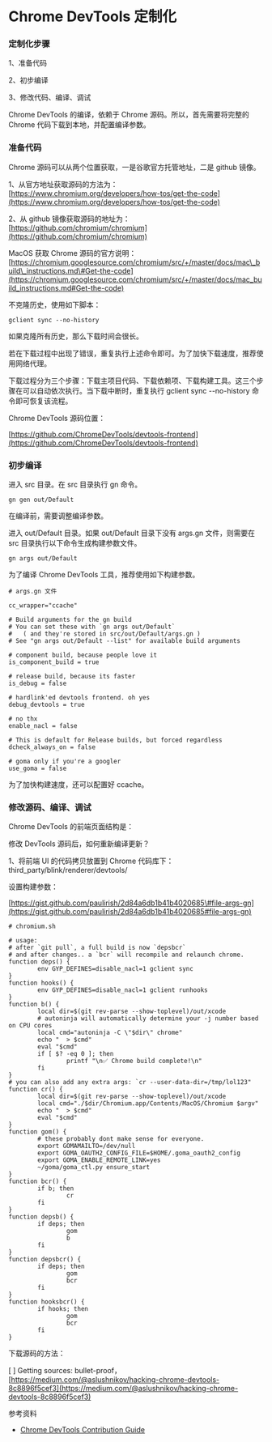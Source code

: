 # Chrome DevTools 定制化

### 定制化步骤

1、准备代码

2、初步编译

3、修改代码、编译、调试

Chrome DevTools 的编译，依赖于 Chrome 源码。所以，首先需要将完整的 Chrome 代码下载到本地，并配置编译参数。

### 准备代码

Chrome 源码可以从两个位置获取，一是谷歌官方托管地址，二是 github 镜像。

1、从官方地址获取源码的方法为：[https://www.chromium.org/developers/how-tos/get-the-code](https://www.chromium.org/developers/how-tos/get-the-code)

2、从 github 镜像获取源码的地址为：[https://github.com/chromium/chromium](https://github.com/chromium/chromium)

MacOS 获取 Chrome 源码的官方说明：[https://chromium.googlesource.com/chromium/src/+/master/docs/mac\_build\_instructions.md\#Get-the-code](https://chromium.googlesource.com/chromium/src/+/master/docs/mac_build_instructions.md#Get-the-code)

不克隆历史，使用如下脚本：

```
gclient sync --no-history
```

如果克隆所有历史，那么下载时间会很长。

若在下载过程中出现了错误，重复执行上述命令即可。为了加快下载速度，推荐使用网络代理。

下载过程分为三个步骤：下载主项目代码、下载依赖项、下载构建工具。这三个步骤在可以自动依次执行。当下载中断时，重复执行 gclient sync --no-history 命令即可恢复该流程。





Chrome DevTools 源码位置：

[https://github.com/ChromeDevTools/devtools-frontend](https://github.com/ChromeDevTools/devtools-frontend)

### 初步编译

进入 src 目录。在 src 目录执行 gn 命令。

```
gn gen out/Default
```

在编译前，需要调整编译参数。

进入 out/Default 目录。如果 out/Default 目录下没有 args.gn 文件，则需要在 src 目录执行以下命令生成构建参数文件。

```
gn args out/Default
```

为了编译 Chrome DevTools 工具，推荐使用如下构建参数。

    # args.gn 文件

    cc_wrapper="ccache"

    # Build arguments for the gn build
    # You can set these with `gn args out/Default`
    #   ( and they're stored in src/out/Default/args.gn )
    # See "gn args out/Default --list" for available build arguments

    # component build, because people love it
    is_component_build = true

    # release build, because its faster
    is_debug = false

    # hardlink'ed devtools frontend. oh yes
    debug_devtools = true

    # no thx
    enable_nacl = false

    # This is default for Release builds, but forced regardless
    dcheck_always_on = false

    # goma only if you're a googler
    use_goma = false

为了加快构建速度，还可以配置好 ccache。

### 修改源码、编译、调试

Chrome DevTools 的前端页面结构是：



修改 DevTools 源码后，如何重新编译更新？

1、将前端 UI 的代码拷贝放置到 Chrome 代码库下：third\_party/blink/renderer/devtools/

设置构建参数：

[https://gist.github.com/paulirish/2d84a6db1b41b4020685\#file-args-gn](https://gist.github.com/paulirish/2d84a6db1b41b4020685#file-args-gn)



    # chromium.sh

    # usage:
    # after `git pull`, a full build is now `depsbcr`
    # and after changes.. a `bcr` will recompile and relaunch chrome.
    function deps() {
            env GYP_DEFINES=disable_nacl=1 gclient sync
    }
    function hooks() {
            env GYP_DEFINES=disable_nacl=1 gclient runhooks
    }
    function b() {
            local dir=$(git rev-parse --show-toplevel)/out/xcode
            # autoninja will automatically determine your -j number based on CPU cores
            local cmd="autoninja -C \"$dir\" chrome"
            echo "  > $cmd"
            eval "$cmd"
            if [ $? -eq 0 ]; then
                    printf "\n✅ Chrome build complete!\n"
            fi
    }
    # you can also add any extra args: `cr --user-data-dir=/tmp/lol123"
    function cr() {
            local dir=$(git rev-parse --show-toplevel)/out/xcode
            local cmd="./$dir/Chromium.app/Contents/MacOS/Chromium $argv"
            echo "  > $cmd"
            eval "$cmd"
    }
    function gom() {
            # these probably dont make sense for everyone.
            export GOMAMAILTO=/dev/null
            export GOMA_OAUTH2_CONFIG_FILE=$HOME/.goma_oauth2_config
            export GOMA_ENABLE_REMOTE_LINK=yes
            ~/goma/goma_ctl.py ensure_start
    }
    function bcr() {
            if b; then
                    cr
            fi
    }
    function depsb() {
            if deps; then
                    gom
                    b
            fi
    }
    function depsbcr() {
            if deps; then
                    gom
                    bcr
            fi
    }
    function hooksbcr() {
            if hooks; then
                    gom
                    bcr
            fi
    }

下载源码的方法：

\[ \] Getting sources: bullet-proof，[https://medium.com/@aslushnikov/hacking-chrome-devtools-8c8896f5cef3](https://medium.com/@aslushnikov/hacking-chrome-devtools-8c8896f5cef3)

参考资料

* [Chrome DevTools Contribution Guide](https://docs.google.com/document/d/1WNF-KqRSzPLUUfZqQG5AFeU_Ll8TfWYcJasa_XGf7ro/view#)



